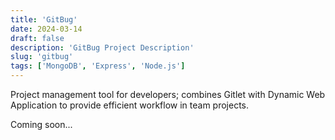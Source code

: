 ```yaml
---
title: 'GitBug'
date: 2024-03-14
draft: false
description: 'GitBug Project Description'
slug: 'gitbug'
tags: ['MongoDB', 'Express', 'Node.js']
---
```


Project management tool for developers; combines Gitlet with Dynamic Web Application to provide efficient workflow in team projects.

Coming soon...
